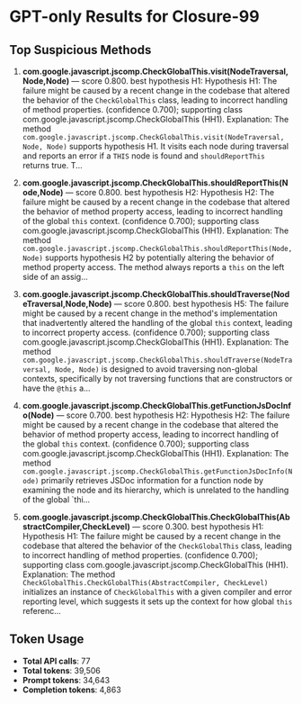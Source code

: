 # GPT-only Results for Closure-99

## Top Suspicious Methods

1. **com.google.javascript.jscomp.CheckGlobalThis.visit(NodeTraversal,Node,Node)** — score 0.800. best hypothesis H1: Hypothesis H1: The failure might be caused by a recent change in the codebase that altered the behavior of the `CheckGlobalThis` class, leading to incorrect handling of method properties. (confidence 0.700); supporting class com.google.javascript.jscomp.CheckGlobalThis (HH1).
    Explanation: The method `com.google.javascript.jscomp.CheckGlobalThis.visit(NodeTraversal, Node, Node)` supports hypothesis H1. It visits each node during traversal and reports an error if a `THIS` node is found and `shouldReportThis` returns true. T...

2. **com.google.javascript.jscomp.CheckGlobalThis.shouldReportThis(Node,Node)** — score 0.800. best hypothesis H2: Hypothesis H2: The failure might be caused by a recent change in the codebase that altered the behavior of method property access, leading to incorrect handling of the global `this` context. (confidence 0.700); supporting class com.google.javascript.jscomp.CheckGlobalThis (HH1).
    Explanation: The method `com.google.javascript.jscomp.CheckGlobalThis.shouldReportThis(Node, Node)` supports hypothesis H2 by potentially altering the behavior of method property access. The method always reports a `this` on the left side of an assig...

3. **com.google.javascript.jscomp.CheckGlobalThis.shouldTraverse(NodeTraversal,Node,Node)** — score 0.800. best hypothesis H5: The failure might be caused by a recent change in the method's implementation that inadvertently altered the handling of the global `this` context, leading to incorrect property access. (confidence 0.700); supporting class com.google.javascript.jscomp.CheckGlobalThis (HH1).
    Explanation: The method `com.google.javascript.jscomp.CheckGlobalThis.shouldTraverse(NodeTraversal, Node, Node)` is designed to avoid traversing non-global contexts, specifically by not traversing functions that are constructors or have the `@this` a...

4. **com.google.javascript.jscomp.CheckGlobalThis.getFunctionJsDocInfo(Node)** — score 0.700. best hypothesis H2: Hypothesis H2: The failure might be caused by a recent change in the codebase that altered the behavior of method property access, leading to incorrect handling of the global `this` context. (confidence 0.700); supporting class com.google.javascript.jscomp.CheckGlobalThis (HH1).
    Explanation: The method `com.google.javascript.jscomp.CheckGlobalThis.getFunctionJsDocInfo(Node)` primarily retrieves JSDoc information for a function node by examining the node and its hierarchy, which is unrelated to the handling of the global `thi...

5. **com.google.javascript.jscomp.CheckGlobalThis.CheckGlobalThis(AbstractCompiler,CheckLevel)** — score 0.300. best hypothesis H1: Hypothesis H1: The failure might be caused by a recent change in the codebase that altered the behavior of the `CheckGlobalThis` class, leading to incorrect handling of method properties. (confidence 0.700); supporting class com.google.javascript.jscomp.CheckGlobalThis (HH1).
    Explanation: The method `CheckGlobalThis.CheckGlobalThis(AbstractCompiler, CheckLevel)` initializes an instance of `CheckGlobalThis` with a given compiler and error reporting level, which suggests it sets up the context for how global `this` referenc...


## Token Usage

- **Total API calls**: 77
- **Total tokens**: 39,506
- **Prompt tokens**: 34,643
- **Completion tokens**: 4,863
